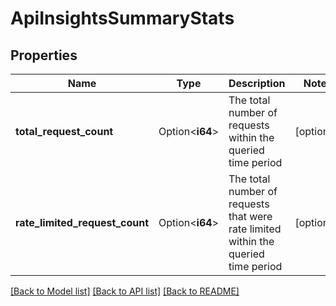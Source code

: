 # ApiInsightsSummaryStats

## Properties

Name | Type | Description | Notes
------------ | ------------- | ------------- | -------------
**total_request_count** | Option<**i64**> | The total number of requests within the queried time period | [optional]
**rate_limited_request_count** | Option<**i64**> | The total number of requests that were rate limited within the queried time period | [optional]

[[Back to Model list]](../README.md#documentation-for-models) [[Back to API list]](../README.md#documentation-for-api-endpoints) [[Back to README]](../README.md)


